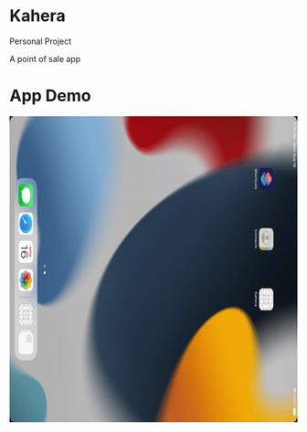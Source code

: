 # Kahera
Personal Project

A point of sale app



# App Demo
 
 <img src="/Kahera-demo.gif" width="2048" height="536"/>
